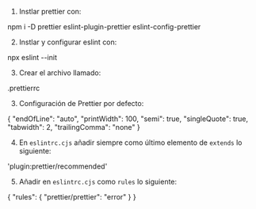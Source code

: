 1. Instlar prettier con:

npm i -D prettier eslint-plugin-prettier eslint-config-prettier

2. Instlar y configurar eslint con:

npx eslint --init

3. Crear el archivo llamado:

.prettierrc

3. Configuración de Prettier por defecto:

{
"endOfLine": "auto",
"printWidth": 100,
"semi": true,
"singleQuote": true,
"tabwidth": 2,
"trailingComma": "none"
}

4. En `eslintrc.cjs` añadir siempre como último elemento de `extends` lo siguiente:

'plugin:prettier/recommended'

5. Añadir en `eslintrc.cjs` como `rules` lo siguiente:

{
"rules": {
"prettier/prettier": "error"
}
}
